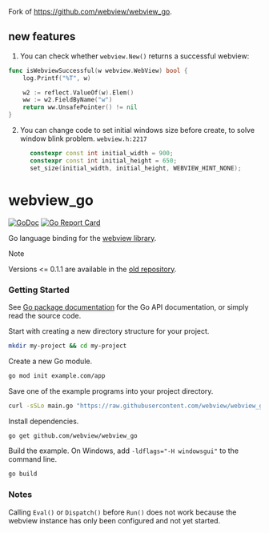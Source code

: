 Fork of https://github.com/webview/webview_go.

## new features

1. You can check whether `webview.New()` returns a successful webview:
```go
func isWebviewSuccessful(w webview.WebView) bool {
	log.Printf("%T", w)

	w2 := reflect.ValueOf(w).Elem()
	ww := w2.FieldByName("w")
	return ww.UnsafePointer() != nil
}
```

2. You can change code to set initial windows size before create, to solve window blink problem.
`webview.h:2217`
```c++
      constexpr const int initial_width = 900;
      constexpr const int initial_height = 650;
      set_size(initial_width, initial_height, WEBVIEW_HINT_NONE);
```

# webview_go

[![GoDoc](https://godoc.org/github.com/webview/webview_go?status.svg)](https://godoc.org/github.com/webview/webview_go)
[![Go Report Card](https://goreportcard.com/badge/github.com/webview/webview_go)](https://goreportcard.com/report/github.com/webview/webview_go)

Go language binding for the [webview library][webview].

> [!NOTE]
> Versions <= 0.1.1 are available in the [old repository][webview].

### Getting Started

See [Go package documentation][go-docs] for the Go API documentation, or simply read the source code.

Start with creating a new directory structure for your project.

```sh
mkdir my-project && cd my-project
```

Create a new Go module.

```sh
go mod init example.com/app
```

Save one of the example programs into your project directory.

```sh
curl -sSLo main.go "https://raw.githubusercontent.com/webview/webview_go/master/examples/basic/main.go"
```

Install dependencies.

```sh
go get github.com/webview/webview_go
```

Build the example. On Windows, add `-ldflags="-H windowsgui"` to the command line.

```sh
go build
```

### Notes

Calling `Eval()` or `Dispatch()` before `Run()` does not work because the webview instance has only been configured and not yet started.

[go-docs]: https://pkg.go.dev/github.com/webview/webview_go
[webview]: https://github.com/webview/webview
